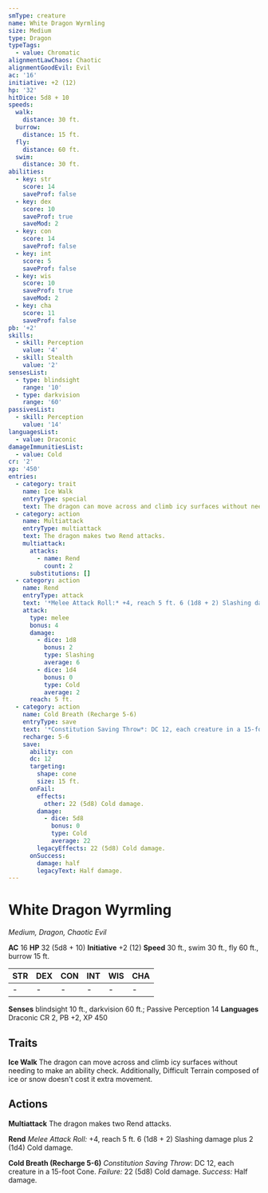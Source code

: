 ```yaml
---
smType: creature
name: White Dragon Wyrmling
size: Medium
type: Dragon
typeTags:
  - value: Chromatic
alignmentLawChaos: Chaotic
alignmentGoodEvil: Evil
ac: '16'
initiative: +2 (12)
hp: '32'
hitDice: 5d8 + 10
speeds:
  walk:
    distance: 30 ft.
  burrow:
    distance: 15 ft.
  fly:
    distance: 60 ft.
  swim:
    distance: 30 ft.
abilities:
  - key: str
    score: 14
    saveProf: false
  - key: dex
    score: 10
    saveProf: true
    saveMod: 2
  - key: con
    score: 14
    saveProf: false
  - key: int
    score: 5
    saveProf: false
  - key: wis
    score: 10
    saveProf: true
    saveMod: 2
  - key: cha
    score: 11
    saveProf: false
pb: '+2'
skills:
  - skill: Perception
    value: '4'
  - skill: Stealth
    value: '2'
sensesList:
  - type: blindsight
    range: '10'
  - type: darkvision
    range: '60'
passivesList:
  - skill: Perception
    value: '14'
languagesList:
  - value: Draconic
damageImmunitiesList:
  - value: Cold
cr: '2'
xp: '450'
entries:
  - category: trait
    name: Ice Walk
    entryType: special
    text: The dragon can move across and climb icy surfaces without needing to make an ability check. Additionally, Difficult Terrain composed of ice or snow doesn't cost it extra movement.
  - category: action
    name: Multiattack
    entryType: multiattack
    text: The dragon makes two Rend attacks.
    multiattack:
      attacks:
        - name: Rend
          count: 2
      substitutions: []
  - category: action
    name: Rend
    entryType: attack
    text: '*Melee Attack Roll:* +4, reach 5 ft. 6 (1d8 + 2) Slashing damage plus 2 (1d4) Cold damage.'
    attack:
      type: melee
      bonus: 4
      damage:
        - dice: 1d8
          bonus: 2
          type: Slashing
          average: 6
        - dice: 1d4
          bonus: 0
          type: Cold
          average: 2
      reach: 5 ft.
  - category: action
    name: Cold Breath (Recharge 5-6)
    entryType: save
    text: '*Constitution Saving Throw*: DC 12, each creature in a 15-foot Cone. *Failure:*  22 (5d8) Cold damage. *Success:*  Half damage.'
    recharge: 5-6
    save:
      ability: con
      dc: 12
      targeting:
        shape: cone
        size: 15 ft.
      onFail:
        effects:
          other: 22 (5d8) Cold damage.
        damage:
          - dice: 5d8
            bonus: 0
            type: Cold
            average: 22
        legacyEffects: 22 (5d8) Cold damage.
      onSuccess:
        damage: half
        legacyText: Half damage.
---
```


# White Dragon Wyrmling
*Medium, Dragon, Chaotic Evil*

**AC** 16
**HP** 32 (5d8 + 10)
**Initiative** +2 (12)
**Speed** 30 ft., swim 30 ft., fly 60 ft., burrow 15 ft.

| STR | DEX | CON | INT | WIS | CHA |
| --- | --- | --- | --- | --- | --- |
| - | - | - | - | - | - |

**Senses** blindsight 10 ft., darkvision 60 ft.; Passive Perception 14
**Languages** Draconic
CR 2, PB +2, XP 450

## Traits

**Ice Walk**
The dragon can move across and climb icy surfaces without needing to make an ability check. Additionally, Difficult Terrain composed of ice or snow doesn't cost it extra movement.

## Actions

**Multiattack**
The dragon makes two Rend attacks.

**Rend**
*Melee Attack Roll:* +4, reach 5 ft. 6 (1d8 + 2) Slashing damage plus 2 (1d4) Cold damage.

**Cold Breath (Recharge 5-6)**
*Constitution Saving Throw*: DC 12, each creature in a 15-foot Cone. *Failure:*  22 (5d8) Cold damage. *Success:*  Half damage.
